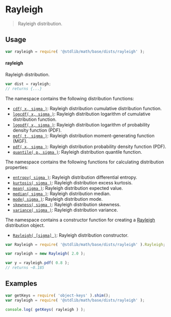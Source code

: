 <!--

@license Apache-2.0

Copyright (c) 2018 The Stdlib Authors.

Licensed under the Apache License, Version 2.0 (the "License");
you may not use this file except in compliance with the License.
You may obtain a copy of the License at

   http://www.apache.org/licenses/LICENSE-2.0

Unless required by applicable law or agreed to in writing, software
distributed under the License is distributed on an "AS IS" BASIS,
WITHOUT WARRANTIES OR CONDITIONS OF ANY KIND, either express or implied.
See the License for the specific language governing permissions and
limitations under the License.

-->

# Rayleigh

> Rayleigh distribution.

<section class="usage">

## Usage

```javascript
var rayleigh = require( '@stdlib/math/base/dists/rayleigh' );
```

#### rayleigh

Rayleigh distribution.

```javascript
var dist = rayleigh;
// returns {...}
```

The namespace contains the following distribution functions:

<!-- <toc pattern="*+(cdf|pdf|mgf|quantile)*"> -->

<div class="namespace-toc">

-   <span class="signature">[`cdf( x, sigma )`][@stdlib/math/base/dists/rayleigh/cdf]</span><span class="delimiter">: </span><span class="description">Rayleigh distribution cumulative distribution function.</span>
-   <span class="signature">[`logcdf( x, sigma )`][@stdlib/math/base/dists/rayleigh/logcdf]</span><span class="delimiter">: </span><span class="description">Rayleigh distribution logarithm of cumulative distribution function.</span>
-   <span class="signature">[`logpdf( x, sigma )`][@stdlib/math/base/dists/rayleigh/logpdf]</span><span class="delimiter">: </span><span class="description">Rayleigh distribution logarithm of probability density function (PDF).</span>
-   <span class="signature">[`mgf( t, sigma )`][@stdlib/math/base/dists/rayleigh/mgf]</span><span class="delimiter">: </span><span class="description">Rayleigh distribution moment-generating function (MGF).</span>
-   <span class="signature">[`pdf( x, sigma )`][@stdlib/math/base/dists/rayleigh/pdf]</span><span class="delimiter">: </span><span class="description">Rayleigh distribution probability density function (PDF).</span>
-   <span class="signature">[`quantile( p, sigma )`][@stdlib/math/base/dists/rayleigh/quantile]</span><span class="delimiter">: </span><span class="description">Rayleigh distribution quantile function.</span>

</div>

<!-- </toc> -->

The namespace contains the following functions for calculating distribution properties:

<!-- <toc pattern="*+(entropy|kurtosis|mean|median|mode|skewness|stdev|variance)*"> -->

<div class="namespace-toc">

-   <span class="signature">[`entropy( sigma )`][@stdlib/math/base/dists/rayleigh/entropy]</span><span class="delimiter">: </span><span class="description">Rayleigh distribution differential entropy.</span>
-   <span class="signature">[`kurtosis( sigma )`][@stdlib/math/base/dists/rayleigh/kurtosis]</span><span class="delimiter">: </span><span class="description">Rayleigh distribution excess kurtosis.</span>
-   <span class="signature">[`mean( sigma )`][@stdlib/math/base/dists/rayleigh/mean]</span><span class="delimiter">: </span><span class="description">Rayleigh distribution expected value.</span>
-   <span class="signature">[`median( sigma )`][@stdlib/math/base/dists/rayleigh/median]</span><span class="delimiter">: </span><span class="description">Rayleigh distribution median.</span>
-   <span class="signature">[`mode( sigma )`][@stdlib/math/base/dists/rayleigh/mode]</span><span class="delimiter">: </span><span class="description">Rayleigh distribution mode.</span>
-   <span class="signature">[`skewness( sigma )`][@stdlib/math/base/dists/rayleigh/skewness]</span><span class="delimiter">: </span><span class="description">Rayleigh distribution skewness.</span>
-   <span class="signature">[`variance( sigma )`][@stdlib/math/base/dists/rayleigh/variance]</span><span class="delimiter">: </span><span class="description">Rayleigh distribution variance.</span>

</div>

<!-- </toc> -->

The namespace contains a constructor function for creating a [Rayleigh][rayleigh-distribution] distribution object.

<!-- <toc pattern="*ctor*"> -->

<div class="namespace-toc">

-   <span class="signature">[`Rayleigh( [sigma] )`][@stdlib/math/base/dists/rayleigh/ctor]</span><span class="delimiter">: </span><span class="description">Rayleigh distribution constructor.</span>

</div>

<!-- </toc> -->

```javascript
var Rayleigh = require( '@stdlib/math/base/dists/rayleigh' ).Rayleigh;

var rayleigh = new Rayleigh( 2.0 );

var y = rayleigh.pdf( 0.8 );
// returns ~0.185
```

</section>

<!-- /.usage -->

<section class="examples">

## Examples

<!-- TODO: better examples -->

<!-- eslint no-undef: "error" -->

```javascript
var getKeys = require( 'object-keys' ).shim();
var rayleigh = require( '@stdlib/math/base/dists/rayleigh' );

console.log( getKeys( rayleigh ) );
```

</section>

<!-- /.examples -->

<section class="links">

[rayleigh-distribution]: https://en.wikipedia.org/wiki/Rayleigh_distribution

<!-- <toc-links> -->

[@stdlib/math/base/dists/rayleigh/ctor]: https://github.com/stdlib-js/stdlib/tree/develop/lib/node_modules/%40stdlib/math/base/dists/rayleigh/ctor

[@stdlib/math/base/dists/rayleigh/entropy]: https://github.com/stdlib-js/stdlib/tree/develop/lib/node_modules/%40stdlib/math/base/dists/rayleigh/entropy

[@stdlib/math/base/dists/rayleigh/kurtosis]: https://github.com/stdlib-js/stdlib/tree/develop/lib/node_modules/%40stdlib/math/base/dists/rayleigh/kurtosis

[@stdlib/math/base/dists/rayleigh/mean]: https://github.com/stdlib-js/stdlib/tree/develop/lib/node_modules/%40stdlib/math/base/dists/rayleigh/mean

[@stdlib/math/base/dists/rayleigh/median]: https://github.com/stdlib-js/stdlib/tree/develop/lib/node_modules/%40stdlib/math/base/dists/rayleigh/median

[@stdlib/math/base/dists/rayleigh/mode]: https://github.com/stdlib-js/stdlib/tree/develop/lib/node_modules/%40stdlib/math/base/dists/rayleigh/mode

[@stdlib/math/base/dists/rayleigh/skewness]: https://github.com/stdlib-js/stdlib/tree/develop/lib/node_modules/%40stdlib/math/base/dists/rayleigh/skewness

[@stdlib/math/base/dists/rayleigh/variance]: https://github.com/stdlib-js/stdlib/tree/develop/lib/node_modules/%40stdlib/math/base/dists/rayleigh/variance

[@stdlib/math/base/dists/rayleigh/cdf]: https://github.com/stdlib-js/stdlib/tree/develop/lib/node_modules/%40stdlib/math/base/dists/rayleigh/cdf

[@stdlib/math/base/dists/rayleigh/logcdf]: https://github.com/stdlib-js/stdlib/tree/develop/lib/node_modules/%40stdlib/math/base/dists/rayleigh/logcdf

[@stdlib/math/base/dists/rayleigh/logpdf]: https://github.com/stdlib-js/stdlib/tree/develop/lib/node_modules/%40stdlib/math/base/dists/rayleigh/logpdf

[@stdlib/math/base/dists/rayleigh/mgf]: https://github.com/stdlib-js/stdlib/tree/develop/lib/node_modules/%40stdlib/math/base/dists/rayleigh/mgf

[@stdlib/math/base/dists/rayleigh/pdf]: https://github.com/stdlib-js/stdlib/tree/develop/lib/node_modules/%40stdlib/math/base/dists/rayleigh/pdf

[@stdlib/math/base/dists/rayleigh/quantile]: https://github.com/stdlib-js/stdlib/tree/develop/lib/node_modules/%40stdlib/math/base/dists/rayleigh/quantile

<!-- </toc-links> -->

</section>

<!-- /.links -->
